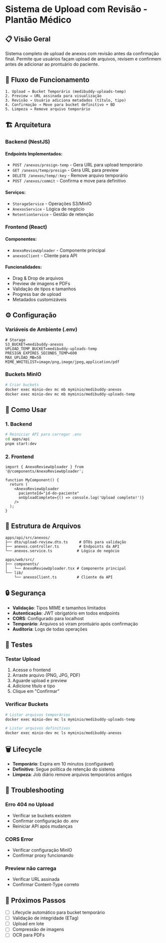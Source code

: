 # Sistema de Upload com Revisão - Plantão Médico

## 📋 Visão Geral

Sistema completo de upload de anexos com revisão antes da confirmação final. Permite que usuários façam upload de arquivos, revisem e confirmem antes de adicionar ao prontuário do paciente.

## 🔄 Fluxo de Funcionamento

```
1. Upload → Bucket Temporário (medibuddy-uploads-temp)
2. Preview → URL assinada para visualização
3. Revisão → Usuário adiciona metadados (título, tipo)
4. Confirmação → Move para bucket definitivo + BD
5. Limpeza → Remove arquivo temporário
```

## 🏗️ Arquitetura

### Backend (NestJS)

#### Endpoints Implementados:

- `POST /anexos/presign-temp` - Gera URL para upload temporário
- `GET /anexos/temp/presign` - Gera URL para preview
- `DELETE /anexos/temp/:key` - Remove arquivo temporário
- `POST /anexos/commit` - Confirma e move para definitivo

#### Serviços:

- `StorageService` - Operações S3/MinIO
- `AnexosService` - Lógica de negócio
- `RetentionService` - Gestão de retenção

### Frontend (React)

#### Componentes:

- `AnexoReviewUploader` - Componente principal
- `anexosClient` - Cliente para API

#### Funcionalidades:

- Drag & Drop de arquivos
- Preview de imagens e PDFs
- Validação de tipos e tamanhos
- Progress bar de upload
- Metadados customizáveis

## ⚙️ Configuração

### Variáveis de Ambiente (.env)

```env
# Storage
S3_BUCKET=medibuddy-anexos
UPLOAD_TEMP_BUCKET=medibuddy-uploads-temp
PRESIGN_EXPIRES_SECONDS_TEMP=600
MAX_UPLOAD_MB=50
MIME_WHITELIST=image/png,image/jpeg,application/pdf
```

### Buckets MinIO

```bash
# Criar buckets
docker exec minio-dev mc mb myminio/medibuddy-anexos
docker exec minio-dev mc mb myminio/medibuddy-uploads-temp
```

## 🚀 Como Usar

### 1. Backend

```bash
# Reiniciar API para carregar .env
cd apps/api
pnpm start:dev
```

### 2. Frontend

```tsx
import { AnexoReviewUploader } from '@/components/AnexoReviewUploader';

function MyComponent() {
  return (
    <AnexoReviewUploader 
      pacienteId="id-do-paciente"
      onUploadComplete={() => console.log('Upload completo!')}
    />
  );
}
```

## 📁 Estrutura de Arquivos

```
apps/api/src/anexos/
├── dto/upload-review.dto.ts     # DTOs para validação
├── anexos.controller.ts         # Endpoints da API
└── anexos.service.ts           # Lógica de negócio

apps/web/src/
├── components/
│   └── AnexoReviewUploader.tsx # Componente principal
└── lib/
    └── anexosClient.ts         # Cliente da API
```

## 🔒 Segurança

- **Validação**: Tipos MIME e tamanhos limitados
- **Autenticação**: JWT obrigatório em todos endpoints
- **CORS**: Configurado para localhost
- **Temporário**: Arquivos só viram prontuário após confirmação
- **Auditoria**: Logs de todas operações

## 🧪 Testes

### Testar Upload

1. Acesse o frontend
2. Arraste arquivo (PNG, JPG, PDF)
3. Aguarde upload e preview
4. Adicione título e tipo
5. Clique em "Confirmar"

### Verificar Buckets

```bash
# Listar arquivos temporários
docker exec minio-dev mc ls myminio/medibuddy-uploads-temp

# Listar arquivos definitivos
docker exec minio-dev mc ls myminio/medibuddy-anexos
```

## 🗑️ Lifecycle

- **Temporário**: Expira em 10 minutos (configurável)
- **Definitivo**: Segue política de retenção do sistema
- **Limpeza**: Job diário remove arquivos temporários antigos

## 🐛 Troubleshooting

### Erro 404 no Upload
- Verificar se buckets existem
- Confirmar configuração do .env
- Reiniciar API após mudanças

### CORS Error
- Verificar configuração MinIO
- Confirmar proxy funcionando

### Preview não carrega
- Verificar URL assinada
- Confirmar Content-Type correto

## 📝 Próximos Passos

- [ ] Lifecycle automático para bucket temporário
- [ ] Validação de integridade (ETag)
- [ ] Upload em lote
- [ ] Compressão de imagens
- [ ] OCR para PDFs
